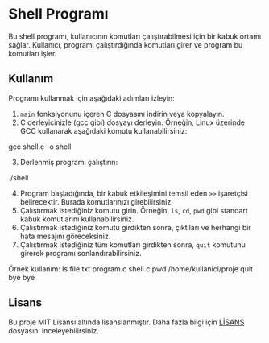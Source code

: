 # Shell Programı

Bu shell programı, kullanıcının komutları çalıştırabilmesi için bir kabuk ortamı sağlar. Kullanıcı, programı çalıştırdığında komutları girer ve program bu komutları işler.

## Kullanım

Programı kullanmak için aşağıdaki adımları izleyin:

1. `main` fonksiyonunu içeren C dosyasını indirin veya kopyalayın.
2. C derleyicinizle (gcc gibi) dosyayı derleyin. Örneğin, Linux üzerinde GCC kullanarak aşağıdaki komutu kullanabilirsiniz:

gcc shell.c -o shell

3. Derlenmiş programı çalıştırın:

./shell

4. Program başladığında, bir kabuk etkileşimini temsil eden `>>` işaretçisi belirecektir. Burada komutlarınızı girebilirsiniz.
5. Çalıştırmak istediğiniz komutu girin. Örneğin, `ls`, `cd`, `pwd` gibi standart kabuk komutlarını kullanabilirsiniz.
6. Çalıştırmak istediğiniz komutu girdikten sonra, çıktıları ve herhangi bir hata mesajını göreceksiniz.
7. Çalıştırmak istediğiniz tüm komutları girdikten sonra, `quit` komutunu girerek programı sonlandırabilirsiniz.

Örnek kullanım:
ls
file.txt program.c shell.c
pwd
/home/kullanici/proje
quit
bye bye


## Lisans

Bu proje MIT Lisansı altında lisanslanmıştır. Daha fazla bilgi için [LİSANS](LICENSE) dosyasını inceleyebilirsiniz.


